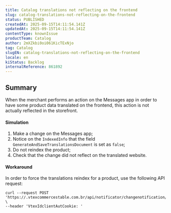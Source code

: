 ```yaml
---
title: Catalog translations not reflecting on the frontend
slug: catalog-translations-not-reflecting-on-the-frontend
status: PUBLISHED
createdAt: 2025-09-15T14:11:54.141Z
updatedAt: 2025-09-15T14:11:54.141Z
contentType: knownIssue
productTeam: Catalog
author: 2mXZkbi0oi061KicTExNjo
tag: Catalog
slugEN: catalog-translations-not-reflecting-on-the-frontend
locale: en
kiStatus: Backlog
internalReference: 861892
---
```


## Summary


When the merchant performs an action on the Messages app in order to have some product data translated on the frontend, this action is not actually reflected in the storefront.


#### Simulation



1. Make a change on the Messages app;
2. Notice on the `IndexedInfo` that the field `GenerateAndSaveTranslationsDocument` is set as `false`;
3. Do not reindex the product;
4. Check that the change did not reflect on the translated website.


#### Workaround


In order to force the translations reindex for a product, use the following API request:

```
curl --request POST 'https://.vtexcommercestable.com.br/api/notificator/changenotification//translation' \
--header 'VtexIdclientAutCookie: '
```


